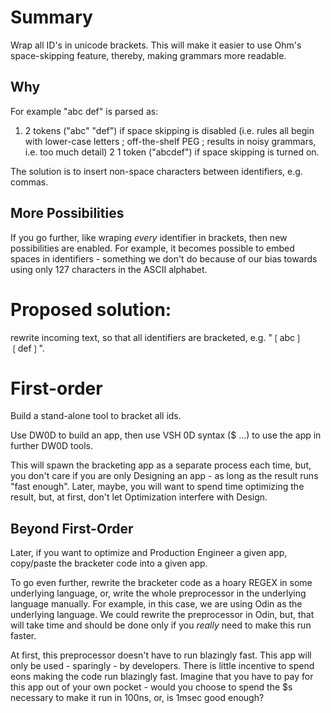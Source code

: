 # Summary

Wrap all ID's in unicode brackets.  This will make it easier to use Ohm's space-skipping feature, thereby, making grammars more readable.

## Why
For example "abc def" is parsed as:
1. 2 tokens ("abc" "def") if space skipping is disabled (i.e. rules all begin with lower-case letters ; off-the-shelf PEG ; results in noisy grammars, i.e. too much detail)
2 1 token ("abcdef") if space skipping is turned on.

The solution is to insert non-space characters between identifiers, e.g. commas.

## More Possibilities

If you go further, like wraping *every* identifier in brackets, then new possibilities are enabled.  For example, it becomes possible to embed spaces in identifiers - something we don't do because of our bias towards using only 127 characters in the ASCII alphabet.

# Proposed solution:
rewrite incoming text, so that all identifiers are bracketed, e.g. "❲abc❳ ❲def❳".

# First-order 
Build a stand-alone tool to bracket all ids.

Use DW0D to build an app, then use VSH 0D syntax ($ ...) to use the app in further DW0D tools.

This will spawn the bracketing app as a separate process each time, but, you don't care if you are only Designing an app - as long as the result runs "fast enough". Later, maybe, you will want to spend time optimizing the result, but, at first, don't let Optimization interfere with Design.

## Beyond First-Order

Later, if you want to optimize and Production Engineer a given app, copy/paste the bracketer code into a given app.

To go even further, rewrite the bracketer code as a hoary REGEX in some underlying language, or, write the whole preprocessor in the underlying language manually.  For example, in this case, we are using Odin as the underlying language.  We could rewrite the preprocessor in Odin, but, that will take time and should be done only if you *really* need to make this run faster.

At first, this preprocessor doesn't have to run blazingly fast.  This app will only be used - sparingly - by developers.  There is little incentive to spend eons making the code run blazingly fast.  Imagine that you have to pay for this app out of your own pocket - would you choose to spend the $s necessary to make it run in 100ns, or, is 1msec good enough?
